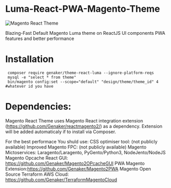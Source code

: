 # Luma-React-PWA-Magento-Theme

<img src="https://raw.githubusercontent.com/Genaker/Luma-React-PWA-Magento-Theme/master/web/images/logo.jpeg" alt="Magento React Theme"/>

Blazing-Fast  Default Magento Luma theme on ReactJS UI components PWA features and better performance 

# Installation 
```
 composer require genaker/theme-react-luma --ignore-platform-reqs
 mysql -e "select * from theme"
 bin/magento config:set --scope="default" "design/theme/theme_id" 4 #whatever id you have
```

# Dependencies:

Magento React Theme uses Magento React integration extension (https://github.com/Genaker/reactmagento2/) as a dependency. Extension will be added automaticaly if to install via Composer.

For the best performace You shuld use:
CSS optimiser tool: (not publicly available)
Improved Magento FPC: (not publicly available)
Magento Mictoservices: Laragento/Laragento, PyGento/Python3, NodeJento/NodeJS
Magento Opcache React GUI: https://github.com/Genaker/Magento2OPcacheGUI
PWA Magento Extension:https://github.com/Genaker/Magento2PWA
Magento Open Source Terraform AWS Cloud: https://github.com/Genaker/TerraformMagentoCloud
